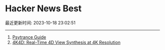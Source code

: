 # Hacker News Best

最近更新时间: 2023-10-18 23:02:51

--- 
1. [Psytrance Guide](https://psytranceguide.com/) 
2. [4K4D: Real-Time 4D View Synthesis at 4K Resolution](https://zju3dv.github.io/4k4d/) 
